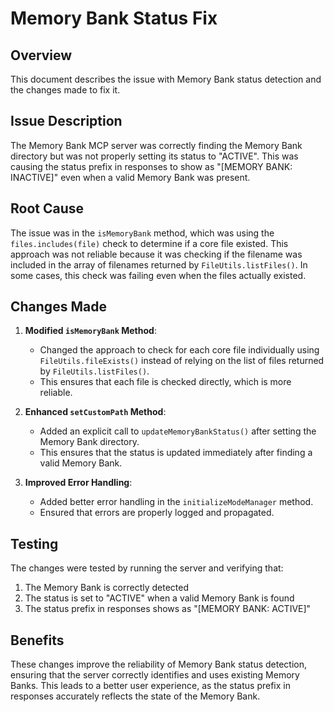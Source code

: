 # Memory Bank Status Fix

## Overview

This document describes the issue with Memory Bank status detection and the changes made to fix it.

## Issue Description

The Memory Bank MCP server was correctly finding the Memory Bank directory but was not properly setting its status to "ACTIVE". This was causing the status prefix in responses to show as "[MEMORY BANK: INACTIVE]" even when a valid Memory Bank was present.

## Root Cause

The issue was in the `isMemoryBank` method, which was using the `files.includes(file)` check to determine if a core file existed. This approach was not reliable because it was checking if the filename was included in the array of filenames returned by `FileUtils.listFiles()`. In some cases, this check was failing even when the files actually existed.

## Changes Made

1. **Modified `isMemoryBank` Method**:

   - Changed the approach to check for each core file individually using `FileUtils.fileExists()` instead of relying on the list of files returned by `FileUtils.listFiles()`.
   - This ensures that each file is checked directly, which is more reliable.

2. **Enhanced `setCustomPath` Method**:

   - Added an explicit call to `updateMemoryBankStatus()` after setting the Memory Bank directory.
   - This ensures that the status is updated immediately after finding a valid Memory Bank.

3. **Improved Error Handling**:
   - Added better error handling in the `initializeModeManager` method.
   - Ensured that errors are properly logged and propagated.

## Testing

The changes were tested by running the server and verifying that:

1. The Memory Bank is correctly detected
2. The status is set to "ACTIVE" when a valid Memory Bank is found
3. The status prefix in responses shows as "[MEMORY BANK: ACTIVE]"

## Benefits

These changes improve the reliability of Memory Bank status detection, ensuring that the server correctly identifies and uses existing Memory Banks. This leads to a better user experience, as the status prefix in responses accurately reflects the state of the Memory Bank.
